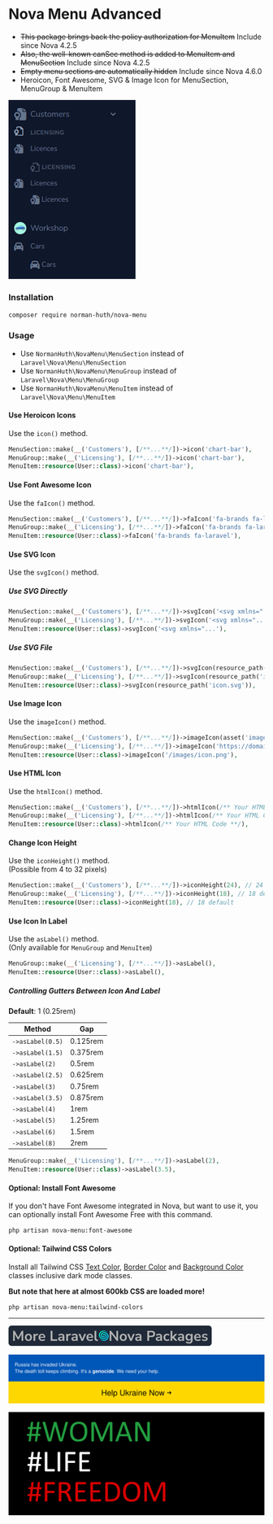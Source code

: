 # Nova Menu Advanced

* ~~This package brings back the policy authorization for MenuItem~~ Include since Nova 4.2.5
* ~~Also, the well-known canSee method is added to MenuItem and MenuSection~~ Include since Nova 4.2.5
* ~~Empty menu sections are automatically hidden~~ Include since Nova 4.6.0
* Heroicon, Font Awesome, SVG & Image Icon for MenuSection, MenuGroup & MenuItem

![Preview](docs/preview.png)

### Installation

```
composer require norman-huth/nova-menu
```

### Usage

* Use `NormanHuth\NovaMenu\MenuSection` instead of `Laravel\Nova\Menu\MenuSection`
* Use `NormanHuth\NovaMenu\MenuGroup` instead of `Laravel\Nova\Menu\MenuGroup`
* Use `NormanHuth\NovaMenu\MenuItem` instead of `Laravel\Nova\Menu\MenuItem`

#### Use Heroicon Icons

Use the `icon()` method.

```php
MenuSection::make(__('Customers'), [/**...**/])->icon('chart-bar'),
MenuGroup::make(__('Licensing'), [/**...**/])->icon('chart-bar'),
MenuItem::resource(User::class)->icon('chart-bar'),
```

#### Use Font Awesome Icon

Use the `faIcon()` method.

```php
MenuSection::make(__('Customers'), [/**...**/])->faIcon('fa-brands fa-laravel'),
MenuGroup::make(__('Licensing'), [/**...**/])->faIcon('fa-brands fa-laravel'),
MenuItem::resource(User::class)->faIcon('fa-brands fa-laravel'),
```

#### Use SVG Icon

Use the `svgIcon()` method.

##### Use SVG Directly

```php
MenuSection::make(__('Customers'), [/**...**/])->svgIcon('<svg xmlns="...'),
MenuGroup::make(__('Licensing'), [/**...**/])->svgIcon('<svg xmlns="...'),
MenuItem::resource(User::class)->svgIcon('<svg xmlns="...'),
```

##### Use SVG File

```php
MenuSection::make(__('Customers'), [/**...**/])->svgIcon(resource_path('icon.svg')),
MenuGroup::make(__('Licensing'), [/**...**/])->svgIcon(resource_path('icon.svg')),
MenuItem::resource(User::class)->svgIcon(resource_path('icon.svg')),
```

#### Use Image Icon

Use the `imageIcon()` method.

```php
MenuSection::make(__('Customers'), [/**...**/])->imageIcon(asset('images/car-icon.png')),
MenuGroup::make(__('Licensing'), [/**...**/])->imageIcon('https://domain.tld/images/icon.png'),
MenuItem::resource(User::class)->imageIcon('/images/icon.png'),
```

#### Use HTML Icon

Use the `htmlIcon()` method.

```php
MenuSection::make(__('Customers'), [/**...**/])->htmlIcon(/** Your HTML Code **/),
MenuGroup::make(__('Licensing'), [/**...**/])->htmlIcon(/** Your HTML Code **/),
MenuItem::resource(User::class)->htmlIcon(/** Your HTML Code **/),
```

#### Change Icon Height

Use the `iconHeight()` method.  
(Possible from 4 to 32 pixels)

```php
MenuSection::make(__('Customers'), [/**...**/])->iconHeight(24), // 24 default
MenuGroup::make(__('Licensing'), [/**...**/])->iconHeight(18), // 18 default
MenuItem::resource(User::class)->iconHeight(18), // 18 default
```

#### Use Icon In Label

Use the `asLabel()` method.  
(Only available for `MenuGroup` and `MenuItem`)

```php
MenuGroup::make(__('Licensing'), [/**...**/])->asLabel(),
MenuItem::resource(User::class)->asLabel(),
```

##### Controlling Gutters Between Icon And Label

**Default**: 1 (0.25rem)

| Method           | Gap      |
|------------------|----------|
| `->asLabel(0.5)` | 0.125rem |
| `->asLabel(1.5)` | 0.375rem |
| `->asLabel(2)`   | 0.5rem   |
| `->asLabel(2.5)` | 0.625rem |
| `->asLabel(3)`   | 0.75rem  |
| `->asLabel(3.5)` | 0.875rem |
| `->asLabel(4)`   | 1rem     |
| `->asLabel(5)`   | 1.25rem  |
| `->asLabel(6)`   | 1.5rem   |
| `->asLabel(8)`   | 2rem     |

```php
MenuGroup::make(__('Licensing'), [/**...**/])->asLabel(2),
MenuItem::resource(User::class)->asLabel(3.5),
```

#### Optional: Install Font Awesome

If you don't have Font Awesome integrated in Nova, but want to use it, you can optionally install Font Awesome Free with this command.

```
php artisan nova-menu:font-awesome
```

#### Optional: Tailwind CSS Colors

Install all Tailwind CSS [Text Color](https://tailwindcss.com/docs/text-color), [Border Color](https://tailwindcss.com/docs/border-color) and
[Background Color](https://tailwindcss.com/docs/background-color) classes inclusive dark mode classes.

**But note that here at almost 600kb CSS are loaded more!**

```
php artisan nova-menu:tailwind-colors
```

---

[![More Laravel Nova Packages](https://raw.githubusercontent.com/Muetze42/asset-repo/main/svg/more-laravel-nova-packages.svg)](https://huth.it/nova-packages)

[![Stand With Ukraine](https://raw.githubusercontent.com/vshymanskyy/StandWithUkraine/main/banner2-direct.svg)](https://vshymanskyy.github.io/StandWithUkraine/)

[![Woman. Life. Freedom.](https://raw.githubusercontent.com/Muetze42/Muetze42/2033b219c6cce0cb656c34da5246434c27919bcd/files/iran-banner-big.svg)](https://linktr.ee/CurrentPetitionsFreeIran)
